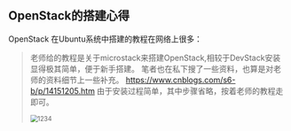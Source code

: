 ## OpenStack的搭建心得
OpenStack 在Ubuntu系统中搭建的教程在网络上很多：
>老师给的教程是关于microstack来搭建OpenStack,相较于DevStack安装显得极其简单，便于新手搭建。
>笔者也在私下搜了一些资料，也算是对老师的资料细节上一些补充。
>https://www.cnblogs.com/s6-b/p/14151205.htm
>由于安装过程简单，其中步骤省略，按着老师的教程走即可。
>
><img src="C:\Users\10276\Desktop\1234.png" alt="1234" style="zoom:80%;" />

